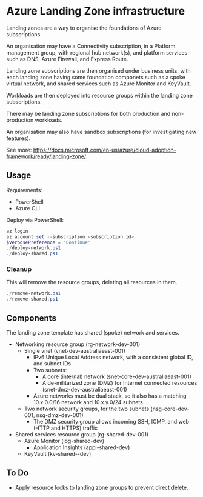 Azure Landing Zone infrastructure
=================================

Landing zones are a way to organise the foundations of Azure subscriptions.

An organisation may have a Connectivity subscription, in a Platform management group,
with regional hub network(s), and platform services such as DNS, Azure Firewall, and Express Route.

Landing zone subscriptions are then organised under business units, with
each landing zone having some foundation componets such as a spoke virtual network,
and shared services such as Azure Monitor and KeyVault.

Workloads are then deployed into resource groups within the landing zone subscriptions.

There may be landing zone subscriptions for both production and non-production workloads.

An organisation may also have sandbox subscriptions (for investigating new features).

See more: https://docs.microsoft.com/en-us/azure/cloud-adoption-framework/ready/landing-zone/


Usage
-----

Requirements:
* PowerShell
* Azure CLI

Deploy via PowerShell:

```powershell
az login
az account set --subscription <subscription id>
$VerbosePreference = 'Continue'
./deploy-network.ps1
./deploy-shared.ps1
```

### Cleanup

This will remove the resource groups, deleting all resources in them.

```powershell
./remove-network.ps1
./remove-shared.ps1
```

Components
----------

The landing zone template has shared (spoke) network and services.

* Networking resource group (rg-network-dev-001)
  - Single vnet (vnet-dev-australiaeast-001)
    - IPv6 Unique Local Address network, with a consistent global ID, and subnet IDs
    - Two subnets:
      - A core (internal) network (snet-core-dev-australiaeast-001)
      - A de-militarized zone (DMZ) for Internet connected resources (snet-dmz-dev-australiaeast-001)
    - Azure networks must be dual stack, so it also has a matching 10.x.0.0/16 network and 10.x.y.0/24 subnets
  - Two network security groups, for the two subnets (nsg-core-dev-001, nsg-dmz-dev-001)
    - The DMZ security group allows incoming SSH, ICMP, and web (HTTP and HTTPS) traffic
* Shared services resource group (rg-shared-dev-001)
  - Azure Monitor (log-shared-dev)
    - Application Insights (appi-shared-dev)
  - KeyVault (kv-shared-<OrgId>-dev)


To Do
-----

* Apply resource locks to landing zone groups to prevent direct delete.
